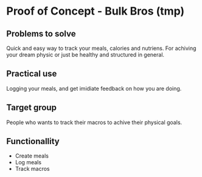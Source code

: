 # Proof of Concept - Bulk Bros (tmp)

## Problems to solve

Quick and easy way to track your meals, calories and nutriens. For achiving your dream physic or just be healthy and structured in general.

## Practical use

Logging your meals, and get imidiate feedback on how you are doing.

## Target group

People who wants to track their macros to achive their physical goals.

## Functionallity

- Create meals
- Log meals
- Track macros
